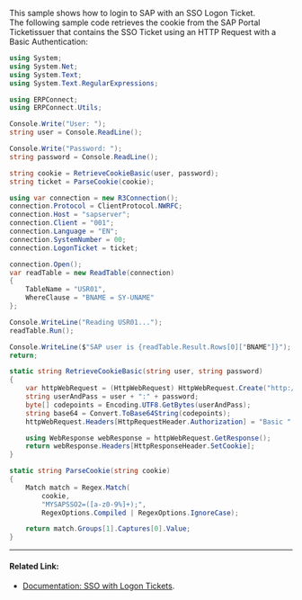 This sample shows how to login to SAP with an SSO Logon Ticket.\
The following sample code retrieves the cookie from the SAP Portal Ticketissuer that contains the SSO Ticket using an HTTP Request with a Basic Authentication:

```csharp
using System;
using System.Net;
using System.Text;
using System.Text.RegularExpressions;

using ERPConnect;
using ERPConnect.Utils;

Console.Write("User: ");
string user = Console.ReadLine();

Console.Write("Password: ");
string password = Console.ReadLine();

string cookie = RetrieveCookieBasic(user, password);
string ticket = ParseCookie(cookie);

using var connection = new R3Connection();
connection.Protocol = ClientProtocol.NWRFC;
connection.Host = "sapserver";
connection.Client = "001";
connection.Language = "EN";
connection.SystemNumber = 00;
connection.LogonTicket = ticket;

connection.Open();
var readTable = new ReadTable(connection)
{
    TableName = "USR01",
    WhereClause = "BNAME = SY-UNAME"
};

Console.WriteLine("Reading USR01...");
readTable.Run();

Console.WriteLine($"SAP user is {readTable.Result.Rows[0]["BNAME"]}");
return;

static string RetrieveCookieBasic(string user, string password)
{
    var httpWebRequest = (HttpWebRequest) HttpWebRequest.Create("http://sapserver:50000/irj/portal");
    string userAndPass = user + ":" + password;
    byte[] codepoints = Encoding.UTF8.GetBytes(userAndPass);
    string base64 = Convert.ToBase64String(codepoints);
    httpWebRequest.Headers[HttpRequestHeader.Authorization] = "Basic " + base64;

    using WebResponse webResponse = httpWebRequest.GetResponse();
    return webResponse.Headers[HttpResponseHeader.SetCookie];
}

static string ParseCookie(string cookie)
{
    Match match = Regex.Match(
        cookie,
        "MYSAPSSO2=([a-z0-9%]+);",
        RegexOptions.Compiled | RegexOptions.IgnoreCase);

    return match.Groups[1].Captures[0].Value;
}

```

______________________________________________________________________

#### Related Link:

- [Documentation: SSO with Logon Tickets](../../documentation/sap-connection/sso-with-log-on-tickets/).
